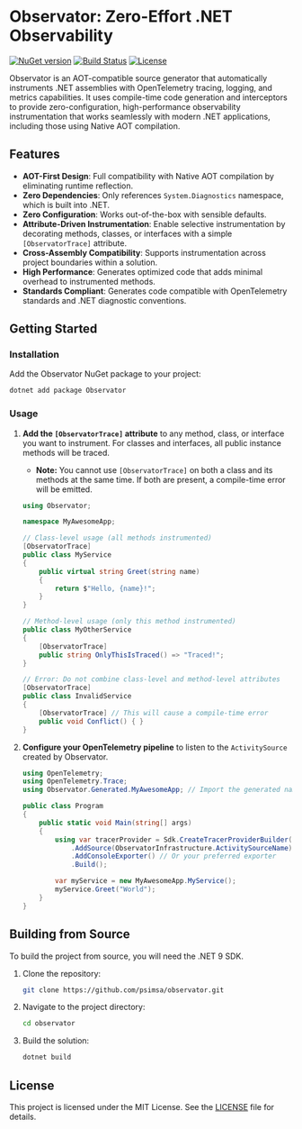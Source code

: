 # Observator: Zero-Effort .NET Observability

[![NuGet version](https://img.shields.io/nuget/v/Observator.svg)](https://www.nuget.org/packages/Observator/)
[![Build Status](https://img.shields.io/github/actions/workflow/status/psimsa/observator/dotnet.yml?branch=main)](https://github.com/psimsa/observator/actions/workflows/dotnet.yml)
[![License](https://img.shields.io/github/license/psimsa/observator)](https://github.com/psimsa/observator/blob/main/LICENSE)

Observator is an AOT-compatible source generator that automatically instruments .NET assemblies with OpenTelemetry tracing, logging, and metrics capabilities. It uses compile-time code generation and interceptors to provide zero-configuration, high-performance observability instrumentation that works seamlessly with modern .NET applications, including those using Native AOT compilation.

## Features

- **AOT-First Design**: Full compatibility with Native AOT compilation by eliminating runtime reflection.
- **Zero Dependencies**: Only references `System.Diagnostics` namespace, which is built into .NET.
- **Zero Configuration**: Works out-of-the-box with sensible defaults.
- **Attribute-Driven Instrumentation**: Enable selective instrumentation by decorating methods, classes, or interfaces with a simple `[ObservatorTrace]` attribute.
- **Cross-Assembly Compatibility**: Supports instrumentation across project boundaries within a solution.
- **High Performance**: Generates optimized code that adds minimal overhead to instrumented methods.
- **Standards Compliant**: Generates code compatible with OpenTelemetry standards and .NET diagnostic conventions.

## Getting Started

### Installation

Add the Observator NuGet package to your project:

```bash
dotnet add package Observator
```

### Usage

1.  **Add the `[ObservatorTrace]` attribute** to any method, class, or interface you want to instrument. For classes and interfaces, all public instance methods will be traced.
    - **Note:** You cannot use `[ObservatorTrace]` on both a class and its methods at the same time. If both are present, a compile-time error will be emitted.

    ```csharp
    using Observator;

    namespace MyAwesomeApp;

    // Class-level usage (all methods instrumented)
    [ObservatorTrace]
    public class MyService
    {
        public virtual string Greet(string name)
        {
            return $"Hello, {name}!";
        }
    }

    // Method-level usage (only this method instrumented)
    public class MyOtherService
    {
        [ObservatorTrace]
        public string OnlyThisIsTraced() => "Traced!";
    }

    // Error: Do not combine class-level and method-level attributes
    [ObservatorTrace]
    public class InvalidService
    {
        [ObservatorTrace] // This will cause a compile-time error
        public void Conflict() { }
    }
    ```

2.  **Configure your OpenTelemetry pipeline** to listen to the `ActivitySource` created by Observator.

    ```csharp
    using OpenTelemetry;
    using OpenTelemetry.Trace;
    using Observator.Generated.MyAwesomeApp; // Import the generated namespace

    public class Program
    {
        public static void Main(string[] args)
        {
            using var tracerProvider = Sdk.CreateTracerProviderBuilder()
                .AddSource(ObservatorInfrastructure.ActivitySourceName)
                .AddConsoleExporter() // Or your preferred exporter
                .Build();

            var myService = new MyAwesomeApp.MyService();
            myService.Greet("World");
        }
    }
    ```

## Building from Source

To build the project from source, you will need the .NET 9 SDK.

1.  Clone the repository:
    ```bash
    git clone https://github.com/psimsa/observator.git
    ```
2.  Navigate to the project directory:
    ```bash
    cd observator
    ```
3.  Build the solution:
    ```bash
    dotnet build
    ```

## License

This project is licensed under the MIT License. See the [LICENSE](LICENSE) file for details.
